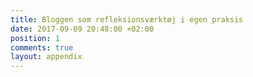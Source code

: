```yaml
---
title: Bloggen som refleksionsværktøj i egen praksis
date: 2017-09-09 20:48:00 +02:00
position: 1
comments: true
layout: appendix
---
```



